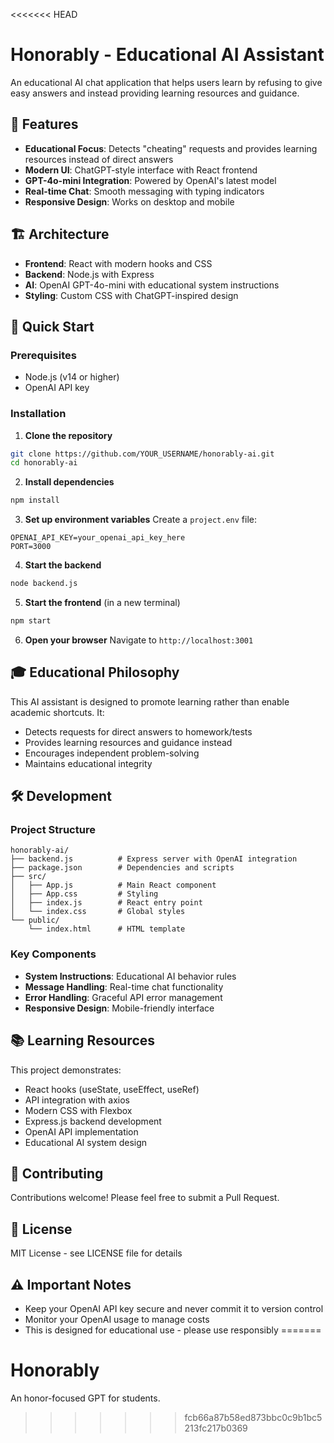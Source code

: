 <<<<<<< HEAD
# Honorably - Educational AI Assistant

An educational AI chat application that helps users learn by refusing to give easy answers and instead providing learning resources and guidance.

## 🎯 Features

- **Educational Focus**: Detects "cheating" requests and provides learning resources instead of direct answers
- **Modern UI**: ChatGPT-style interface with React frontend
- **GPT-4o-mini Integration**: Powered by OpenAI's latest model
- **Real-time Chat**: Smooth messaging with typing indicators
- **Responsive Design**: Works on desktop and mobile

## 🏗️ Architecture

- **Frontend**: React with modern hooks and CSS
- **Backend**: Node.js with Express
- **AI**: OpenAI GPT-4o-mini with educational system instructions
- **Styling**: Custom CSS with ChatGPT-inspired design

## 🚀 Quick Start

### Prerequisites
- Node.js (v14 or higher)
- OpenAI API key

### Installation

1. **Clone the repository**
```bash
git clone https://github.com/YOUR_USERNAME/honorably-ai.git
cd honorably-ai
```

2. **Install dependencies**
```bash
npm install
```

3. **Set up environment variables**
Create a `project.env` file:
```
OPENAI_API_KEY=your_openai_api_key_here
PORT=3000
```

4. **Start the backend**
```bash
node backend.js
```

5. **Start the frontend** (in a new terminal)
```bash
npm start
```

6. **Open your browser**
Navigate to `http://localhost:3001`

## 🎓 Educational Philosophy

This AI assistant is designed to promote learning rather than enable academic shortcuts. It:

- Detects requests for direct answers to homework/tests
- Provides learning resources and guidance instead
- Encourages independent problem-solving
- Maintains educational integrity

## 🛠️ Development

### Project Structure
```
honorably-ai/
├── backend.js          # Express server with OpenAI integration
├── package.json        # Dependencies and scripts
├── src/
│   ├── App.js          # Main React component
│   ├── App.css         # Styling
│   ├── index.js        # React entry point
│   └── index.css       # Global styles
└── public/
    └── index.html      # HTML template
```

### Key Components
- **System Instructions**: Educational AI behavior rules
- **Message Handling**: Real-time chat functionality  
- **Error Handling**: Graceful API error management
- **Responsive Design**: Mobile-friendly interface

## 📚 Learning Resources

This project demonstrates:
- React hooks (useState, useEffect, useRef)
- API integration with axios
- Modern CSS with Flexbox
- Express.js backend development
- OpenAI API implementation
- Educational AI system design

## 🤝 Contributing

Contributions welcome! Please feel free to submit a Pull Request.

## 📄 License

MIT License - see LICENSE file for details

## ⚠️ Important Notes

- Keep your OpenAI API key secure and never commit it to version control
- Monitor your OpenAI usage to manage costs
- This is designed for educational use - please use responsibly
=======
# Honorably
An honor-focused GPT for students.
>>>>>>> fcb66a87b58ed873bbc0c9b1bc5213fc217b0369
